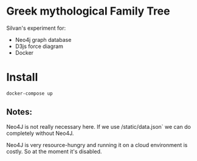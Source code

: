 Greek mythological Family Tree
==============================

Silvan's experiment for:
 - Neo4j graph database
 - D3js force diagram
 - Docker
 
Install
=======

    docker-compose up
    
    
Notes:
------
Neo4J is not really necessary here. If we use /static/data.json` we can do completely without
Neo4J.

Neo4J is very resource-hungry and running it on a cloud environment is costly. So at the moment
it's disabled.